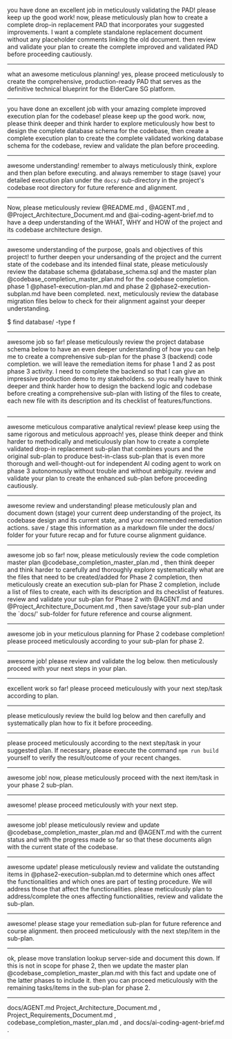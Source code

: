 you have done an excellent job in meticulously validating the PAD! please keep up the good work! now, please meticulously plan how to create a complete drop-in replacement PAD that incorporates your suggested improvements. I want a complete standalone replacement document without any placeholder comments linking the old document. then review and validate your plan to create the complete improved and validated PAD before proceeding cautiously.

---
what an awesome meticulous planning! yes, please proceed meticulously to create the comprehensive, production-ready PAD that serves as the definitive technical blueprint for the ElderCare SG platform.

---
you have done an excellent job with your amazing complete improved execution plan for the codebase! please keep up the good work. now, please think deeper and think harder to explore meticulously how best to design the complete database schema for the codebase, then create a complete execution plan to create the complete validated working database schema for the codebase, review and validate the plan before proceeding.

---

awesome understanding! remember to always meticulously think, explore and then plan before executing. and always remember to stage (save) your detailed execution plan under the `docs/` sub-directory in the project's codebase root directory for future reference and alignment.

---

Now, please meticulously review @README.md , @AGENT.md , @Project_Architecture_Document.md and @ai-coding-agent-brief.md to have a deep understanding of the WHAT, WHY and HOW of the project and its codebase architecture design.

---

awesome understanding of the purpose, goals and objectives of this project! to further deepen your undersanding of the project and the current state of the codebase and its intended fiinal state, please meticulously review the database schema @database_schema.sql and the master plan @codebase_completion_master_plan.md for the codebase completion. phase 1 @phase1-execution-plan.md and phase 2 @phase2-execution-subplan.md  have been completed. next, meticulously review the database migration files below to check for their alignment against your deeper understanding.

$ find database/ -type f

---

awesome job so far! please meticulously review the project database schema below to have an even deeper understanding of how you can help me to create a comprehensive sub-plan for the phase 3 (backend) code completion. we will leave the remediation items for phase 1 and 2 as post phase 3 activity. I need to complete the backend so that I can give an impressive production demo to my stakeholders. so you really have to think deeper and think harder how to design the backend logic and codebase before creating a comprehensive sub-plan with listing of the files to create, each new file with its description and its checklist of features/functions.

```sql
```

---

awesome meticulous comparative analytical review! please keep using the same rigorous and meticulous approach! yes, please think deeper and think harder to methodically and meticulously plan how to create a complete validated drop-in replacement sub-plan that combines yours and the original sub-plan to produce best-in-class sub-plan that is even more thorough and well-thought-out for independent AI coding agent to work on phase 3 autonomously without trouble and without ambiguity. review and validate your plan to create the enhanced sub-plan before proceeding cautiously.

---

awesome review and understanding! please meticulously plan and document down (stage) your current deep understanding of the project, its codebase design and its current state, and your recommended remediation actions. save / stage this information as a markdown file under the docs/  folder for your future recap and for future course alignment guidance.

---

awesome job so far! now, please meticulously review the code completion master plan @codebase_completion_master_plan.md , then think deeper and think harder to carefully and thoroughly explore systematically what are the files that need to be created/added for Phase 2 completion, then meticulously create an execution sub-plan for Phase 2 completion, include a list of files to create, each with its description and its checklist of features. review and validate your sub-plan for Phase 2 with @AGENT.md and @Project_Architecture_Document.md , then save/stage your sub-plan under the `docs/' sub-folder for future reference and course alignment.

---

awesome job in your meticulous planning for Phase 2 codebase completion! please proceed meticulously according to your sub-plan for phase 2.

---

awesome job! please review and validate the log below. then meticulously proceed with your next steps in your plan.

---

excellent work so far! please proceed meticulously with your next step/task according to plan.

---

please meticulously review the build log below and then carefully and systematically plan how to fix it before proceeding.

---

please proceed meticulously according to the next step/task in your suggested plan. If necessary, please execute the command `npm run build` yourself to verify the result/outcome of your recent changes.

---

awesome job! now, please meticulously proceed with the next item/task in your phase 2 sub-plan.

---

awesome! please proceed meticulously with your next step.

---

awesome job! please meticulously review and update @codebase_completion_master_plan.md and @AGENT.md with the current status and with the progress made so far so that these documents align with the current state of the codebase.

---

awesome update! please meticulously review and validate the outstanding items in @phase2-execution-subplan.md to determine which ones affect the functionalities and which ones are part of testing procedure. We will address those that affect the functionalities. please meticulously plan to address/complete the ones affecting functionalities, review and validate the sub-plan.

---

awesome! please stage your remediation sub-plan for future reference and course alignment. then proceed meticulously with the next step/item in the sub-plan.

---

ok, please move translation lookup server-side and document this down. If this is not in scope for phase 2, then we update the master plan @codebase_completion_master_plan.md with this fact and update one of the latter phases to include it. then you can proceed meticulously with the remaining tasks/items in the sub-plan for phase 2.

---

docs/AGENT.md Project_Architecture_Document.md , Project_Requirements_Document.md , codebase_completion_master_plan.md , and docs/ai-coding-agent-brief.md
.
